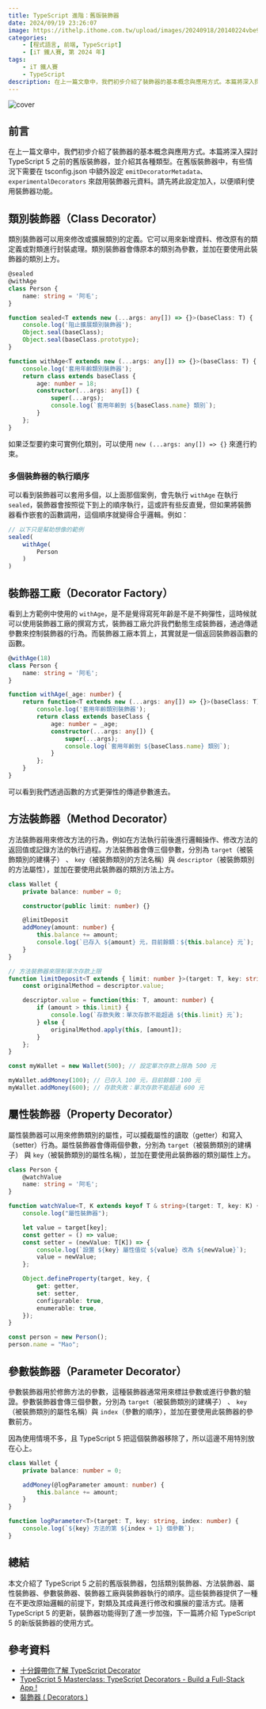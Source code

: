 ```yaml
---
title: TypeScript 進階：舊版裝飾器
date: 2024/09/19 23:26:07
image: https://ithelp.ithome.com.tw/upload/images/20240918/20140224vbe9TdorME.png
categories:
    - [程式語言, 前端, TypeScript]
    - [iT 鐵人賽, 第 2024 年]
tags: 
    - iT 鐵人賽
    - TypeScript
description: 在上一篇文章中，我們初步介紹了裝飾器的基本概念與應用方式。本篇將深入探討 TypeScript 5 之前的舊版裝飾器，並介紹其各種類型。在舊版裝飾器中，有些情況下需要在 tsconfig.json 中額外設定 emitDecoratorMetadata、experimentalDecorators 來啟用裝飾器元資料。請先將此設定加入，以便順利使用裝飾器功能。
---
```


![cover](https://ithelp.ithome.com.tw/upload/images/20240919/20140224BMWkTkEKiF.png)

## 前言

在上一篇文章中，我們初步介紹了裝飾器的基本概念與應用方式。本篇將深入探討 TypeScript 5 之前的舊版裝飾器，並介紹其各種類型。在舊版裝飾器中，有些情況下需要在 tsconfig.json 中額外設定 `emitDecoratorMetadata`、`experimentalDecorators` 來啟用裝飾器元資料。請先將此設定加入，以便順利使用裝飾器功能。

## 類別裝飾器（Class Decorator）

類別裝飾器可以用來修改或擴展類別的定義。它可以用來新增資料、修改原有的類定義或對類進行封裝處理。類別裝飾器會傳原本的類別為參數，並加在要使用此裝飾器的類別上方。

```ts
@sealed
@withAge
class Person {
    name: string = '阿毛';
}

function sealed<T extends new (...args: any[]) => {}>(baseClass: T) {
    console.log('阻止擴展類別裝飾器');
    Object.seal(baseClass);
    Object.seal(baseClass.prototype);
}

function withAge<T extends new (...args: any[]) => {}>(baseClass: T) {
    console.log('套用年齡類別裝飾器');
    return class extends baseClass {
        age: number = 18;
        constructor(...args: any[]) {
            super(...args);
            console.log(`套用年齡到 ${baseClass.name} 類別`);
        }
    };
}
```

如果泛型要約束可實例化類別，可以使用 `new (...args: any[]) => {}` 來進行約束。

### 多個裝飾器的執行順序

可以看到裝飾器可以套用多個，以上面那個案例，會先執行 `withAge` 在執行 `sealed`，裝飾器會按照從下到上的順序執行，這或許有些反直覺，但如果將裝飾器看作嵌套的函數調用，這個順序就變得合乎邏輯。例如：

```ts
// 以下只是幫助想像的範例
sealed(
    withAge(
        Person
    )
)
```

## 裝飾器工廠（Decorator Factory）

看到上方範例中使用的 `withAge`，是不是覺得寫死年齡是不是不夠彈性，這時候就可以使用裝飾器工廠的撰寫方式，裝飾器工廠允許我們動態生成裝飾器，通過傳遞參數來控制裝飾器的行為。而裝飾器工廠本質上，其實就是一個返回裝飾器函數的函數。

```ts
@withAge(18)
class Person {
    name: string = '阿毛';
}

function withAge(_age: number) {
    return function<T extends new (...args: any[]) => {}>(baseClass: T) {
        console.log('套用年齡類別裝飾器');
        return class extends baseClass {
            age: number = _age;
            constructor(...args: any[]) {
                super(...args);
                console.log(`套用年齡到 ${baseClass.name} 類別`);
            }
        };
    }
}
```

可以看到我們透過函數的方式更彈性的傳遞參數進去。

## 方法裝飾器（Method Decorator）

方法裝飾器用來修改方法的行為，例如在方法執行前後進行邏輯操作、修改方法的返回值或記錄方法的執行過程。方法裝飾器會傳三個參數，分別為 `target`（被裝飾類別的建構子） 、 `key`（被裝飾類別的方法名稱）與 `descriptor`（被裝飾類別的方法屬性），並加在要使用此裝飾器的類別方法上方。

```ts
class Wallet {
    private balance: number = 0;

    constructor(public limit: number) {}

    @limitDeposit
    addMoney(amount: number) {
        this.balance += amount;
        console.log(`已存入 ${amount} 元，目前餘額：${this.balance} 元`);
    }
}

// 方法裝飾器來限制單次存款上限
function limitDeposit<T extends { limit: number }>(target: T, key: string, descriptor: PropertyDescriptor) {
    const originalMethod = descriptor.value;

    descriptor.value = function(this: T, amount: number) {
        if (amount > this.limit) {
            console.log(`存款失敗：單次存款不能超過 ${this.limit} 元`);
        } else {
            originalMethod.apply(this, [amount]);
        }
    };
}

const myWallet = new Wallet(500); // 設定單次存款上限為 500 元

myWallet.addMoney(100); // 已存入 100 元，目前餘額：100 元
myWallet.addMoney(600); // 存款失敗：單次存款不能超過 600 元
```

## 屬性裝飾器（Property Decorator）

屬性裝飾器可以用來修飾類別的屬性，可以攔截屬性的讀取（getter）和寫入（setter）行為。屬性裝飾器會傳兩個參數，分別為 `target`（被裝飾類別的建構子） 與 `key`（被裝飾類別的屬性名稱），並加在要使用此裝飾器的類別屬性上方。

```ts
class Person {
    @watchValue
    name: string = '阿毛';
}

function watchValue<T, K extends keyof T & string>(target: T, key: K) {
    console.log("屬性裝飾器");

    let value = target[key];
    const getter = () => value;
    const setter = (newValue: T[K]) => {
        console.log(`設置 ${key} 屬性值從 ${value} 改為 ${newValue}`);
        value = newValue;
    };

    Object.defineProperty(target, key, {
        get: getter,
        set: setter,
        configurable: true,
        enumerable: true,
    });
}

const person = new Person();
person.name = "Mao";
```

## 參數裝飾器（Parameter Decorator）

參數裝飾器用於修飾方法的參數，這種裝飾器通常用來標註參數或進行參數的驗證。參數裝飾器會傳三個參數，分別為 `target`（被裝飾類別的建構子） 、 `key`（被裝飾類別的屬性名稱）與 `index`（參數的順序），並加在要使用此裝飾器的參數前方。

因為使用情境不多，且 TypeScript 5 把這個裝飾器移除了，所以這邊不用特別放在心上。

```ts
class Wallet {
    private balance: number = 0;

    addMoney(@logParameter amount: number) {
        this.balance += amount;
    }
}

function logParameter<T>(target: T, key: string, index: number) {
    console.log(`${key} 方法的第 ${index + 1} 個參數`);
}
```

## 總結

本文介紹了 TypeScript 5 之前的舊版裝飾器，包括類別裝飾器、方法裝飾器、屬性裝飾器、參數裝飾器、裝飾器工廠與裝飾器執行的順序。這些裝飾器提供了一種在不更改原始邏輯的前提下，對類及其成員進行修改和擴展的靈活方式。隨著 TypeScript 5 的更新，裝飾器功能得到了進一步加強，下一篇將介紹 TypeScript 5 的新版裝飾器的使用方式。

## 參考資料

- [十分鐘帶你了解 TypeScript Decorator](https://oldmo860617.medium.com/%E5%8D%81%E5%88%86%E9%90%98%E5%B8%B6%E4%BD%A0%E4%BA%86%E8%A7%A3-typescript-decorator-48c2ae9e246d)
- [TypeScript 5 Masterclass: TypeScript Decorators - Build a Full-Stack App !](https://www.youtube.com/watch?v=h_f8e246YgQ&list=PLzb46hGUzitC1kGzPcy8tlQNxYbFsuqMO&index=13)
- [裝飾器 ( Decorators )](https://ithelp.ithome.com.tw/articles/10330160)